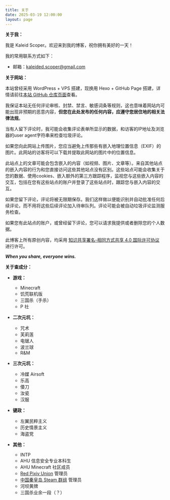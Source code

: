 ```yaml
---
title: 关于
date: 2025-03-19 12:00:00
layout: page
---
```


**关于我：**

我是 Kaleid Scoper。欢迎来到我的博客，祝你拥有美好的一天！

我的常用联系方式如下：

- 邮箱：kaleided.scoper@gmail.com

**关于网站：**

本站曾经采用 WordPress + VPS 搭建，现换用 Hexo + GitHub Page 搭建，详情请前往[本站 GitHub 仓库页面](https://github.com/KaleidScoper/kaleidscoper.github.io)查看。

我保证本站无任何评论审核、封禁、禁言、敏感词条等规则，这也意味着网站内可能出现非预期的恶意内容，<b>但您在此处发布的任何内容，应遵守您居住地的相关法律法规</b>。

当有人留下评论时，我可能会收集评论表单所显示的数据，和访客的IP地址及浏览器的user agent字符串来检查垃圾评论。

如果您向此网站上传图片，您应当避免上传那些有嵌入地理位置信息（EXIF）的图片。此网站的访客将可以下载并提取此网站的图片中的位置信息。

此站点上的文章可能会包含嵌入的内容（如视频、图片、文章等）。来自其他站点的嵌入内容的行为和您直接访问这些其他站点没有区别。这些站点可能会收集关于您的数据、使用cookies、嵌入额外的第三方跟踪程序，监视您与这些嵌入内容的交互，包括在您有这些站点的账户并登录了这些站点时，跟踪您与嵌入内容的交互。

如果您留下评论，评论将被无限期保存。我们这样做以便能识别并自动批准任何后续评论，而不用将这些后续评论加入待审队列。评论可能会被自动垃圾评论监测服务检查。

如果您有此站点的账户，或曾经留下评论，您可以请求我提供或者删除您的个人数据。

此博客上所有原创内容，均采用 [知识共享署名-相同方式共享 4.0 国际许可协议](https://creativecommons.org/licenses/by-sa/4.0/deed.zh) 进行许可。

<b>*When you share, everyone wins.*</b>

**关于查成分：**

- **游戏：**
  - Minecraft
  - 饥荒联机版
  - 三国杀（手杀）
  - P 社

- **二次元坑：**
  - 咒术
  - 芙莉莲
  - 电锯人
  - 波兰球
  - R&M

- **三次元坑：**
  - 冷媒 Airsoft
  - 乐高
  - 倭刀
  - 汝瓷
  - 汉服

- **键政：**
  - 左翼民粹主义
  - 历史情景主义
  - 海盗党

- **其他：**
  - INTP
  <!-- - IQ 138（经 [Mensa Norway](https://test.mensa.no/) 测试）-->
  - AHU 信息安全专业本科生
  - AHU Minecraft 社区成员
  - [Red Pixiv Union](https://www.pixiv.net/) 管理员
  - [中国秦皇岛 Steam 群组](https://steamcommunity.com/) 管理员
  - 河坝黄牌
  - 三国杀业余一段（？）
